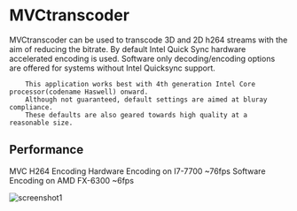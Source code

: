 # MVCtranscoder

MVCtranscoder can be used to transcode 3D and 2D h264 streams with the aim of reducing the bitrate.
By default Intel Quick Sync hardware accelerated encoding is used.
Software only decoding/encoding options are offered for systems without Intel Quicksync support.

        This application works best with 4th generation Intel Core processor(codename Haswell) onward.
        Although not guaranteed, default settings are aimed at bluray compliance.
        These defaults are also geared towards high quality at a reasonable size.

## Performance
MVC H264 Encoding
        Hardware Encoding on I7-7700 ~76fps
        Software Encoding on AMD FX-6300 ~6fps

![screenshot1](https://user-images.githubusercontent.com/1158312/33799904-ecf2f0be-dd2c-11e7-9f95-d81841f482aa.png)
